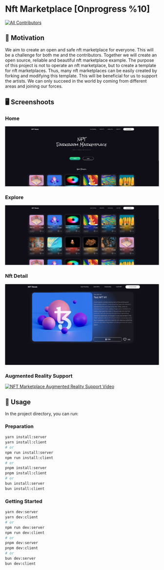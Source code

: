 # Nft Marketplace [Onprogress %10]
<!-- ALL-CONTRIBUTORS-BADGE:START - Do not remove or modify this section -->
[![All Contributors](https://img.shields.io/badge/all_contributors-5-orange.svg?style=flat-square)](#contributors-)
<!-- ALL-CONTRIBUTORS-BADGE:END -->

## 💪 Motivation

<p>
We aim to create an open and safe nft marketplace for everyone. This will be a challenge for both me and the contributors. Together we will create an open source, reliable and beautiful nft marketplace example. The purpose of this project is not to operate an nft marketplace, but to create a template for nft marketplaces. Thus, many nft marketplaces can be easily created by forking and modifying this template. This will be beneficial for us to support the artists. We can only succeed in the world by coming from different areas and joining our forces.
</p>

## 🖥️ Screenshoots 

### Home

![](client/docs/images/home.png)

### Explore

![explore](client/docs/images/explore.png)

### Nft Detail
![detail](client/docs/images/nft-detail.png)

### Augmented Reality Support
[![NFT Marketplace Augmented Reality Support Video](https://res.cloudinary.com/marcomontalbano/image/upload/v1647124081/video_to_markdown/images/youtube--Ch-1Hmz1NwU-c05b58ac6eb4c4700831b2b3070cd403.jpg)](https://www.youtube.com/watch?v=Ch-1Hmz1NwU "NFT Marketplace Augmented Reality Support Video")

## 🔮 Usage
In the project directory, you can run:

### Preparation
```bash
yarn install:server
yarn install:client 
# or
npm run install:server
npm run install:client 
# or
pnpm install:server
pnpm install:client 
# or
bun install:server
bun install:client 
```

### Getting Started
```bash
yarn dev:server
yarn dev:client
# or
npm run dev:server
npm run dev:client
# or
pnpm dev:server
pnpm dev:client
# or
bun dev:server
bun dev:client
```


